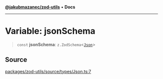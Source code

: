 [**@jakubmazanec/zod-utils**](../README.md) • **Docs**

---

# Variable: jsonSchema

> `const` **jsonSchema**: `z.ZodSchema`\<[`Json`](../type-aliases/Json.md)\>

## Source

[packages/zod-utils/source/types/Json.ts:7](https://github.com/jakubmazanec/tools/blob/bb20df5276ddb119762948adc2cda520aef09f0f/packages/zod-utils/source/types/Json.ts#L7)
